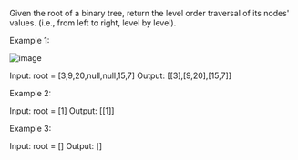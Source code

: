 Given the root of a binary tree, return the level order traversal of its nodes' values. (i.e., from left to right, level by level).

Example 1:

![image](https://user-images.githubusercontent.com/25152105/183310700-4c02c5fb-7acd-477a-ac2d-3d69dc7ccc46.png)

Input: root = [3,9,20,null,null,15,7]
Output: [[3],[9,20],[15,7]]

Example 2:

Input: root = [1]
Output: [[1]]

Example 3:

Input: root = []
Output: []
